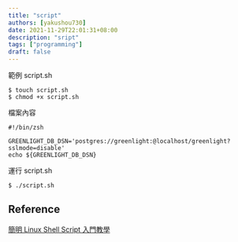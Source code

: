 ```yaml
---
title: "script"
authors: [yakushou730]
date: 2021-11-29T22:01:31+08:00
description: "sript"
tags: ["programming"]
draft: false
---
```


範例 script.sh

```shell
$ touch script.sh
$ chmod +x script.sh
```

檔案內容

```shell
#!/bin/zsh

GREENLIGHT_DB_DSN='postgres://greenlight:@localhost/greenlight?sslmode=disable'
echo ${GREENLIGHT_DB_DSN}
```

運行 script.sh

```shell
$ ./script.sh
```


## Reference
[簡明 Linux Shell Script 入門教學](https://blog.techbridge.cc/2019/11/15/linux-shell-script-tutorial/)
